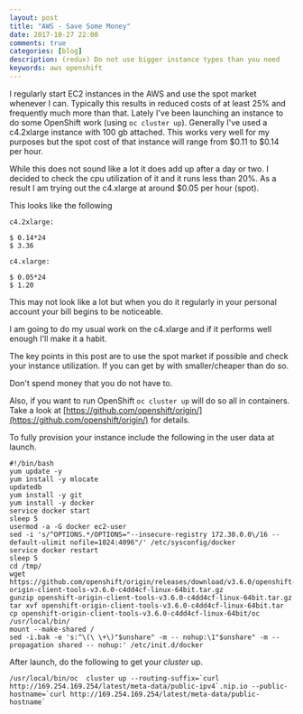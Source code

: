 ```yaml
---
layout: post
title: "AWS - Save Some Money"
date: 2017-10-27 22:00
comments: true
categories: [blog]
description: (redux) Do not use bigger instance types than you need
keywords: aws openshift
---
```

I regularly start EC2 instances in the AWS and use the spot market whenever I can.
Typically this results in reduced costs of at least 25% and frequently much more than that.
Lately I've been launching an instance to do some OpenShift work (using `oc cluster up`).
Generally I've used a c4.2xlarge instance with 100 gb attached.
This works very well for my purposes but the spot cost of that instance will range from $0.11 to $0.14 per hour.

While this does not sound like a lot it does add up after a day or two.
I decided to check the cpu utilization of it and it runs less than 20%.
As a result I am trying out the c4.xlarge at around $0.05 per hour (spot).

This looks like the following
```
c4.2xlarge:

$ 0.14*24
$ 3.36

c4.xlarge:

$ 0.05*24
$ 1.20
```

This may not look like a lot but when you do it regularly in your personal account your bill begins to be noticeable.

I am going to do my usual work on the c4.xlarge and if it performs well enough I'll make it a habit.

The key points in this post are to use the spot market if possible and check your instance utilization.
If you can get by with smaller/cheaper than do so.

Don't spend money that you do not have to.

Also, if you want to run OpenShift `oc cluster up` will do so all in containers.
Take a look at [https://github.com/openshift/origin/](https://github.com/openshift/origin/) for details.

To fully provision your instance include the following in the user data at launch.

```
#!/bin/bash
yum update -y
yum install -y mlocate
updatedb
yum install -y git
yum install -y docker
service docker start
sleep 5
usermod -a -G docker ec2-user
sed -i 's/^OPTIONS.*/OPTIONS="--insecure-registry 172.30.0.0\/16 --default-ulimit nofile=1024:4096"/' /etc/sysconfig/docker
service docker restart
sleep 5
cd /tmp/
wget https://github.com/openshift/origin/releases/download/v3.6.0/openshift-origin-client-tools-v3.6.0-c4dd4cf-linux-64bit.tar.gz
gunzip openshift-origin-client-tools-v3.6.0-c4dd4cf-linux-64bit.tar.gz
tar xvf openshift-origin-client-tools-v3.6.0-c4dd4cf-linux-64bit.tar
cp openshift-origin-client-tools-v3.6.0-c4dd4cf-linux-64bit/oc /usr/local/bin/
mount --make-shared /
sed -i.bak -e 's:^\(\ \+\)"$unshare" -m -- nohup:\1"$unshare" -m --propagation shared -- nohup:' /etc/init.d/docker
```

After launch, do the following to get your *cluster* up.

```
/usr/local/bin/oc  cluster up --routing-suffix=`curl http://169.254.169.254/latest/meta-data/public-ipv4`.nip.io --public-hostname=`curl http://169.254.169.254/latest/meta-data/public-hostname`
```
